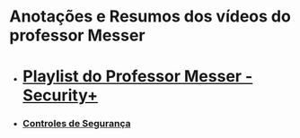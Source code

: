 # Anotações e Resumos dos vídeos do professor Messer

 - # [ Playlist do Professor Messer - Security+](https://www.youtube.com/playlist?list=PLG49S3nxzAnl4QDVqK-hOnoqcSKEIDDuv)

- ### [Controles de Segurança](SecurityControls.MD)